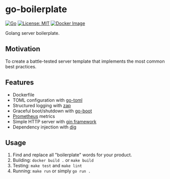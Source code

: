 # go-boilerplate

[![Go](https://github.com/pinebit/go-boilerplate/actions/workflows/go.yml/badge.svg?branch=main)](https://github.com/pinebit/go-boilerplate/actions/workflows/go.yml)
[![License: MIT](https://img.shields.io/badge/License-MIT-yellow.svg)](https://opensource.org/licenses/MIT)
[![Docker Image](https://github.com/pinebit/go-boilerplate/actions/workflows/docker-image.yml/badge.svg?branch=main)](https://github.com/pinebit/go-boilerplate/actions/workflows/docker-image.yml)

Golang server boilerplate.

## Motivation

To create a battle-tested server template that implements the most common best practices.

## Features

* Dockerfile
* TOML configuration with [go-toml](https://github.com/pelletier/go-toml)
* Structured logging with [zap](https://github.com/uber-go/zap)
* Graceful boot/shutdown with [go-boot](https://github.com/pinebit/go-boot)
* [Prometheus](https://github.com/prometheus/client_golang) metrics
* Simple HTTP server with [gin framework](https://github.com/gin-gonic/gin)
* Dependency injection with [dig](https://github.com/uber-go/dig)

## Usage

1. Find and replace all "boilerplate" words for your product.
2. Building: `docker build .` or `make build`
3. Testing: `make test` and `make lint`
4. Running: `make run` or simply `go run .`
